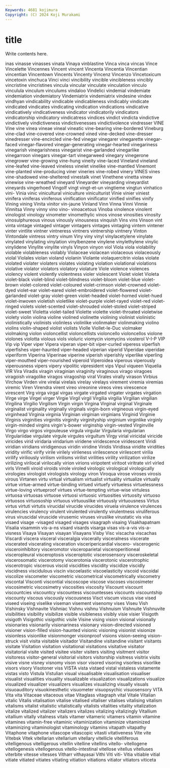 ```yaml
---
Keywords: 4681 kojimura
Copyright: (C) 2024 Koji Murakami
---
```


# title

Write contents here.



inas vinasse vinasses vinata Vinaya vinblastine
Vinca vinca vincas Vince Vincelette Vincennes Vincent vincent Vincenta Vincentia
Vincentian vincentian Vincentown Vincents Vincenty Vincenz Vincenzo Vincetoxicum vincetoxin vinchuca
Vinci vinci vincibility vincible vincibleness vincibly vincristine vincristines vincula vincular
vinculate vinculation vinculo vinculula vinculum vinculums vindaloo Vindelici vindemial vindemiate
vindemiation vindemiatory Vindemiatrix vindemiatrix vindesine vindex vindhyan vindicability vindicable vindicableness
vindicably vindicate vindicated vindicates vindicating vindication vindications vindicative vindicatively vindicativeness
vindicator vindicatorily vindicators vindicatorship vindicatory vindicatress vindices vindict vindicta vindictive
vindictively vindictiveness vindictivenesses vindictivolence vindresser VINE Vine vine vinea vineae
vineal vineatic vine-bearing vine-bordered Vineburg vine-clad vine-covered vine-crowned vined vine-decked
vine-dresser vinedresser vine-encircled vine-fed vinegar vinegarer vinegarette vinegar-faced vinegar-flavored vinegar-generating
vinegar-hearted vinegariness vinegarish vinegarishness vinegarist vine-garlanded vinegarlike vinegarroon vinegars vinegar-tart
vinegarweed vinegary vinegerone vinegrower vine-growing vine-hung vineity vine-laced Vineland vineland
vine-leafed vine-leaved vineless vinelet vinelike vine-mantled Vinemont vine-planted vine-producing viner
vineries vine-robed vinery VINES vines vine-shadowed vine-sheltered vinestalk vinet Vinethene
vinetta vinew vinewise vine-wreathed vineyard Vineyarder vineyarding vineyardist vineyards vingerhoed
Vingolf vingt vingt-et-un vingtieme vingtun vinhatico vini- Vinia vinic vinicultural
viniculture viniculturist Vinie vinier viniest vinifera viniferas viniferous vinification vinificator
vinified vinifies vinify Vining vining Vinita vinitor vin-jaune Vinland Vinn
Vinna Vinni Vinnie Vinnitsa Vinny vinny vino vino- vinoacetous Vinoba
vinolence vinolent vinologist vinology vinometer vinomethylic vinos vinose vinosities vinosity
vinosulphureous vinous vinously vinousness vinquish Vins vins Vinson vint vinta
vintage vintaged vintager vintagers vintages vintaging vintem vintener vinter vintlite
vintner vintneress vintners vintnership vintnery Vinton Vintondale vintress vintry vinum
Viny viny vinyl vinylacetylene vinylate vinylated vinylating vinylation vinylbenzene vinylene
vinylethylene vinylic vinylidene Vinylite vinylite vinyls Vinyon vinyon viol Viola
viola violability violable violableness violably Violaceae violacean violaceous violaceously violal
Violales violan violand violanin Violante violaquercitrin violas violate violated violater
violaters violates violating violation violational violations violative violator violators violatory
violature Viole violence violences violency violent violently violentness violer violescent
Violet violet Violeta violet-black violet-blind violet-blindness violet-bloom violet-blue violet-brown violet-colored
violet-coloured violet-crimson violet-crowned violet-dyed violet-ear violet-eared violet-embroidered violet-flowered violet-garlanded violet-gray
violet-green violet-headed violet-horned violet-hued violet-inwoven violetish violetlike violet-purple violet-rayed violet-red
violet-ringed violets violet-scented violet-shrouded violet-stoled violet-striped violet-sweet Violetta violet-tailed Violette
violette violet-throated violetwise violety violin violina violine violined violinette violining
violinist violinistic violinistically violinists violinless violinlike violinmaker violinmaking violino violins
violin-shaped violist violists Violle Viollet-le-Duc violmaker violmaking violon violoncellist violoncellists
violoncello violoncellos violone violones violotta violous viols violuric viomycin viomycins
viosterol V-I-P VIP Vip vip Viper viper Vipera viperan viper-bit
viper-curled viperess viperfish viperfishes viper-haunted viper-headed viperian viperid Viperidae viperidae
viperiform Viperina Viperinae viperine viperish viperishly viperlike viperling viper-mouthed viper-nourished
viperoid Viperoidea viperous viperously viperousness vipers vipery vipolitic vipresident vips
Vipul viqueen Viquelia VIR Vira Viradis viragin viraginian viraginity viraginous
virago viragoes viragoish viragolike viragos viragoship viral Virales virally virason
Virbius Virchow Virden vire virelai virelais virelay virelays virement viremia
viremias viremic Viren Virendra virent vireo vireonine vireos vires virescence
virescent Virg virga virgal virgas virgate virgated virgater virgates virgation
Virge virge Virgel virger Virgie Virgil virgil Virgilia virgilia Virgilian
virgilian Virgilina Virgilio Virgilism Virgin virgin Virgina Virginal virginal Virginale
virginalist virginality virginally virginals virgin-born virgineous virgin-eyed virginhead Virginia virginia
Virginian virginian virginians Virginid Virginie Virginis virginities virginitis virginity virginityship
virginium virginlike virginly virgin-minded virgins virgin's-bower virginship virgin-vested Virginville Virgo
virgo virgos virgouleuse virgula virgular Virgularia virgularian Virgulariidae virgulate virgule
virgules virgultum Virgy virial viricidal viricide viricides virid viridaria viridarium
viridene viridescence viridescent Viridi viridian viridians viridigenous viridin viridine Viridis
Viridissa viridite viridities viridity virific virify virile virilely virileness virilescence
virilescent virilia virilify viriliously virilism virilisms virilist virilities virility virilization
virilize virilizing virilocal virilocally virion virions viripotent viritoot viritrate virl
virled virls Virnelli viroid viroids virole viroled virologic virological virologically
virologies virologist virologists virology viron Viroqua virose viroses virosis virous
Virtanen virtu virtual virtualism virtualist virtuality virtualize virtually virtue virtue-armed
virtue-binding virtued virtuefy virtueless virtuelessness virtue-loving virtueproof virtues virtue-tempting virtue-wise
virtuless virtuosa virtuosas virtuose virtuosi virtuosic virtuosities virtuosity virtuoso virtuosos
virtuosoship virtuous virtuouslike virtuously virtuousness Virtus virtus virtuti virtutis virucidal
virucide virucides viruela virulence virulences virulencies virulency virulent virulented virulently
virulentness viruliferous virus viruscidal viruscide virusemic viruses viruslike virustatic vis
visa visaed visage -visaged visaged visages visagraph visaing Visakhapatnam Visalia
visammin vis-a-ns visard visards visarga visas vis-a-vis vis-a-visness Visaya Visayan
visayan Visayans Visby Visc viscacha viscachas Viscardi viscera visceral visceralgia
viscerally visceralness viscerate viscerated viscerating visceration visceripericardial viscero- viscerogenic visceroinhibitory
visceromotor visceroparietal visceroperitioneal visceropleural visceroptosis visceroptotic viscerosensory visceroskeletal viscerosomatic viscerotomy
viscerotonia viscerotonic viscerotrophic viscerotropic viscerous viscid viscidities viscidity viscidize viscidly
viscidness viscidulous viscin viscoelastic viscoelasticity viscoid viscoidal viscolize viscometer viscometric
viscometrical viscometrically viscometry viscontal Visconti viscontial viscoscope viscose viscoses viscosimeter
viscosimetric viscosimetry viscosities viscosity Viscount viscount viscountcies viscountcy viscountess viscountesses
viscounts viscountship viscounty viscous viscously viscousness Visct viscum viscus vise
vised viseed viseing viselike viseman visement visenomy vises Viseu Vish
Vishinsky Vishnavite Vishniac Vishnu vishnu Vishnuism Vishnuite Vishnuvite visibilities visibility
visibilize visible visibleness visibly visie visier Visigoth visigoth Visigothic visigothic
visile Visine vising vision visional visionally visionaries visionarily visionariness visionary
vision-directed visioned visioner vision-filled vision-haunted visionic visioning visionist visionize visionless
visionlike visionmonger visionproof visions vision-seeing vision-struck visit visita visitable visitador
Visitandine visitandine visitant visitants visitate Visitation visitation visitational visitations visitative
visitator visitatorial visite visited visitee visiter visiters visiting visitment visitor
visitoress visitor-general visitorial visitors visitorship visitress visitrix visits visive visne
visney visnomy vison visor visored visoring visorless visorlike visors visory
Visotoner viss VISTA vista vistaed vistal vistaless vistamente vistas visto
Vistula Vistulian visual visualisable visualisation visualiser visualist visualities visuality visualizable
visualization visualizations visualize visualized visualizer visualizers visualizes visualizing visually visuals
visuoauditory visuokinesthetic visuometer visuopsychic visuosensory VITA Vita vita Vitaceae vitaceous
vitae Vitaglass vitagraph vital Vitale Vitalian vitalic Vitalis vitalisation vitalise
vitalised vitaliser vitalises vitalising vitalism vitalisms vitalist vitalistic vitalistically vitalists
vitalities vitality vitalization vitalize vitalized vitalizer vitalizers vitalizes vitalizing vitalizingly
Vitallium vitallium vitally vitalness vitals vitamer vitameric vitamers vitamin vitamine
vitamines vitamin-free vitaminic vitaminization vitaminize vitaminized vitaminizing vitaminologist vitaminology vitamins
vitapath vitapathy Vitaphone vitaphone vitascope vitascopic vitasti vitativeness Vite vite
Vitebsk Vitek vitellarian vitellarium vitellary vitellicle vitelliferous vitelligenous vitelligerous vitellin
vitelline vitellins vitello- vitellogene vitellogenesis vitellogenous vitello-intestinal vitellose vitellus vitelluses
viterbite vitesse vitesses Vitharr vithayasai Vithi Viti viti- Vitia vitiable
vitial vitiate vitiated vitiates vitiating vitiation vitiations vitiator vitiators viticeta
